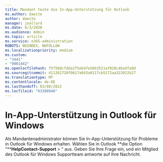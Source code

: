 ```yaml
---
title: Mandant teste die In-App-Unterstützung für Outlook
ms.author: daeite
author: daeite
manager: joallard
ms.date: 6/3/2020
ms.audience: Admin
ms.topic: article
ms.service: o365-administration
ROBOTS: NOINDEX, NOFOLLOW
ms.localizationpriority: medium
ms.custom:
- "3441"
- "9001442"
ms.openlocfilehash: f5f50dcfdda2f5eb47e56b3521af028c4ba9fa0d
ms.sourcegitcommit: d11262728f0617a843a0117cb5172aa322022b27
ms.translationtype: MT
ms.contentlocale: de-DE
ms.lasthandoff: 03/08/2022
ms.locfileid: "63200948"
---
```

# <a name="in-app-support-in-outlook-for-windows"></a>In-App-Unterstützung in Outlook für Windows

Als Mandantenadministrator können Sie In-App-Unterstützung für Probleme in Outlook für Windows erhalten. Wählen Sie in Outlook **die Option "****HelpContact-Support** > " aus. Geben Sie Ihre Frage ein, und ein Mitglied des Outlook für Windows Supportteam antworte auf Ihre Nachricht.